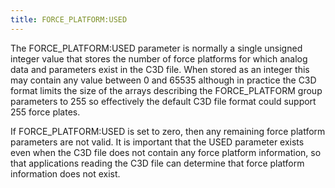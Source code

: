 ```yaml
---
title: FORCE_PLATFORM:USED
---
```


The FORCE_PLATFORM:USED parameter is normally a single unsigned integer value that stores the number of force platforms for which analog data and parameters exist in the C3D file.  When stored as an integer this may contain any value between 0 and 65535 although in practice the C3D format limits the size of the arrays describing the FORCE_PLATFORM group parameters to 255 so effectively the default C3D file format could support 255 force plates.

If FORCE_PLATFORM:USED is set to zero, then any remaining force platform parameters are not valid.  It is important that the USED parameter exists even when the C3D file does not contain any force platform information, so that applications reading the C3D file can determine that force platform information does not exist.


